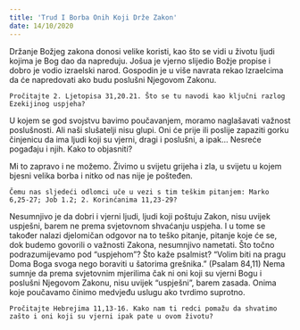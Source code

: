 ```yaml
---
title: 'Trud I Borba Onih Koji Drže Zakon'
date: 14/10/2020
---
```


Držanje Božjeg zakona donosi velike koristi, kao što se vidi u životu ljudi kojima je Bog dao da napreduju. Jošua je vjerno slijedio Božje propise i dobro je vodio izraelski narod. Gospodin je u više navrata rekao Izraelcima da će napredovati ako budu poslušni Njegovom Zakonu.

`Pročitajte 2. Ljetopisa 31,20.21. Što se tu navodi kao ključni razlog Ezekijinog uspjeha?`

U kojem se god svojstvu bavimo poučavanjem, moramo naglašavati važnost poslušnosti. Ali naši slušatelji nisu glupi. Oni će prije ili poslije zapaziti gorku činjenicu da ima ljudi koji su vjerni, dragi i poslušni, a ipak… Nesreće pogađaju i njih. Kako to objasniti?

Mi to zapravo i ne možemo. Živimo u svijetu grijeha i zla, u svijetu u kojem bjesni velika borba i nitko od nas nije je pošteđen.

`Čemu nas sljedeći odlomci uče u vezi s tim teškim pitanjem: Marko 6,25-27; Job 1.2; 2. Korinćanima 11,23-29?`

Nesumnjivo je da dobri i vjerni ljudi, ljudi koji poštuju Zakon, nisu uvijek uspješni, barem ne prema svjetovnom shvaćanju uspjeha. I u tome se također nalazi djelomičan odgovor na to teško pitanje, pitanje koje će se, dok budemo govorili o važnosti Zakona, nesumnjivo nametati. Što točno podrazumijevamo pod “uspjehom”? Što kaže psalmist? “Volim biti na pragu Doma Boga svoga nego boraviti u šatorima grešnika.” (Psalam 84,11) Nema sumnje da prema svjetovnim mjerilima čak ni oni koji su vjerni Bogu i poslušni Njegovom Zakonu, nisu uvijek “uspješni”, barem zasada. Onima koje poučavamo činimo medvjeđu uslugu ako tvrdimo suprotno.

`Pročitajte Hebrejima 11,13-16. Kako nam ti redci pomažu da shvatimo zašto i oni koji su vjerni ipak pate u ovom životu?`